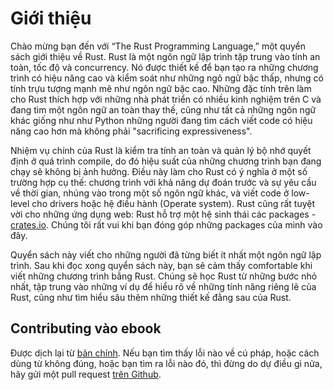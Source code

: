 # Giới thiệu

Chào mừng bạn đến với “The Rust Programming Language,” một quyển sách giới thiệu về Rust.
Rust là một ngôn ngữ lập trình tập trung vào tính an toàn, tốc độ và concurrency.
Nó được thiết kế để bạn tạo ra những chương trình có hiệu năng cao và
kiểm soát như những ngô ngữ bậc thấp, nhưng có tính trựu tượng mạnh mẽ như ngôn ngữ bậc cao.
Những đặc tính trên làm cho Rust thích hợp với những nhà phát triển có nhiều kinh nghiệm trên C
và đang tìm một ngôn ngữ an toàn thay thế, cũng như tất cả những ngôn ngữ khác giống như như Python 
những người đang tìm cách viết code có hiệu năng cao hơn mà không phải "sacrificing expressiveness".

Nhiệm vụ chính của Rust là kiểm tra tính an toàn và quản lý bộ nhớ quyết định ở quá trình compile, 
do đó hiệu suất của những chương trình bạn đang chạy sẽ không bị ảnh hưởng. Điều này 
làm cho Rust có ý nghĩa ở một số trường hợp cụ thế: chương trình với khả năng dự đoán trước và
sự yêu cầu về thời gian, nhúng vào trong một số ngôn ngữ khác, 
và viết code ở low-level cho drivers hoặc hệ điều hành (Operate system). 
Rust cũng rất tuyệt vời cho những ứng dụng web: Rust hỗ trợ một hệ sinh thái các packages - [crates.io]. 
Chúng tôi rất vui khi bạn đóng góp những packages của mình vào đây.

[crates.io]: https://crates.io/

Quyển sách này viết cho những người đã từng biết ít nhất một ngôn ngữ lập trình.
Sau khi đọc xong quyển sách này, bạn sẽ cảm thấy comfortable khi viết những chương
trình bằng Rust. Chúng sẽ học Rust từ những bước nhỏ nhất, tập trung vào những ví dụ để hiểu rõ về 
những tính năng riêng lẽ của Rust, cũng như tìm hiểu sâu thêm những thiết kế đằng sau của Rust.

## Contributing vào ebook

Được dịch lại từ [bản chính]. Nếu bạn tìm thấy lỗi nào về cú pháp, hoặc cách dùng từ không đúng, 
hoặc bạn tìm ra lỗi nào đó, thì đừng do dự điều gì nửa, hãy gửi một pull request [trên Github].

[bản chính]: https://github.com/rust-lang/book
[trên Github]: https://github.com/hngnaig/rust-lang-book
